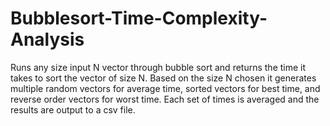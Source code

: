 # Bubblesort-Time-Complexity-Analysis
Runs any size input N vector through bubble sort and returns the time it takes to sort the vector of size N. Based on the size N chosen it generates multiple random vectors for average time, sorted vectors for best time, and reverse order vectors for worst time. Each set of times is averaged and the results are output to a csv file.
